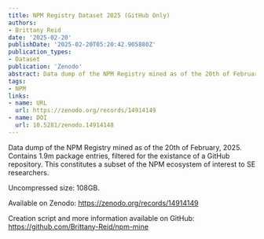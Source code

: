 ```yaml
---
title: NPM Registry Dataset 2025 (GitHub Only)
authors:
- Brittany Reid
date: '2025-02-20'
publishDate: '2025-02-20T05:20:42.905880Z'
publication_types:
- Dataset
publication: 'Zenodo'
abstract: Data dump of the NPM Registry mined as of the 20th of February, 2025. Contains 1.9m package entries, filtered for the existance of a GitHub repository. This constitutes a subset of the NPM ecosystem of interest to SE researchers.
tags:
- NPM
links:
- name: URL
  url: https://zenodo.org/records/14914149
- name: DOI
  url: 10.5281/zenodo.14914148
---
```


Data dump of the NPM Registry mined as of the 20th of February, 2025. Contains 1.9m package entries, filtered for the existance of a GitHub repository. This constitutes a subset of the NPM ecosystem of interest to SE researchers.

Uncompressed size: 108GB.

Available on Zenodo: https://zenodo.org/records/14914149

Creation script and more information available on GitHub: https://github.com/Brittany-Reid/npm-mine